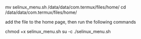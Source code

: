 
mv selinux_menu.sh /data/data/com.termux/files/home/
cd /data/data/com.termux/files/home/

add the file to the home page, then run the following commands 

chmod +x selinux_menu.sh
su -c ./selinux_menu.sh
